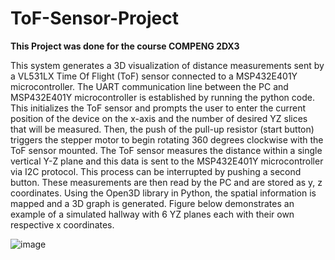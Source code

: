 # ToF-Sensor-Project

**This Project was done for the course COMPENG 2DX3**

This system generates a 3D visualization of distance measurements sent by a VL531LX Time Of Flight (ToF) sensor connected to a MSP432E401Y microcontroller.
The UART communication line between the PC and MSP432E401Y microcontroller is established by running the python code. This initializes the ToF sensor and prompts the user to enter the current position of the device on the x-axis and the number of desired YZ slices that will be measured. Then, the push of the pull-up resistor (start button) triggers the stepper motor to begin rotating 360 degrees clockwise with the ToF sensor mounted. The ToF sensor measures the distance within a single vertical Y-Z plane and this data is sent to the MSP432E401Y microcontroller via I2C protocol. This process can be interrupted by pushing a second button. These measurements are then read by the PC and are stored as y, z coordinates. Using the Open3D library in Python, the spatial information is mapped and a 3D graph is generated. Figure below demonstrates an example of a simulated hallway with 6 YZ planes each with their own respective x coordinates. 

![image](https://user-images.githubusercontent.com/70678143/167233625-35417989-b455-422b-8cc6-0320f767e5ff.png)


